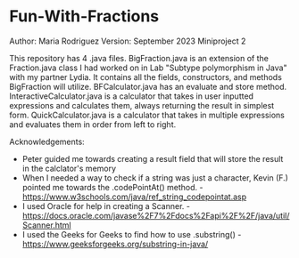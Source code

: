 # Fun-With-Fractions

Author: Maria Rodriguez
Version: September 2023 Miniproject 2

This repository has 4 .java files. BigFraction.java is an extension of the Fraction.java class I had worked 
on in Lab "Subtype polymorphism in Java" with my partner Lydia. It contains all the fields, constructors, 
and methods BigFraction will utilize. BFCalculator.java has an evaluate and store method. 
InteractiveCalculator.java is a calculator that takes in user inputted expressions and calculates them, 
always returning the result in simplest form. QuickCalculator.java is a calculator that takes in multiple
expressions and evaluates them in order from left to right.

Acknowledgements:
  - Peter guided me towards creating a result field that will store the result in the calclator's memory
  - When I needed a way to check if a string was just a character, Kevin (F.) pointed me towards the
    .codePointAt() method.
        - https://www.w3schools.com/java/ref_string_codepointat.asp
  - I used Oracle for help in creating a Scanner.
        - https://docs.oracle.com/javase%2F7%2Fdocs%2Fapi%2F%2F/java/util/Scanner.html
  - I used the Geeks for Geeks to find how to use .substring()
        - https://www.geeksforgeeks.org/substring-in-java/
